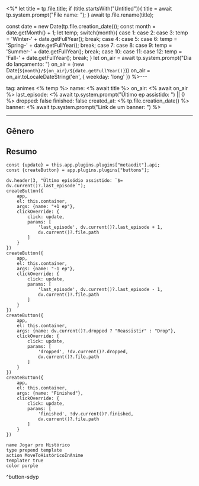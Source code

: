 <%*
let title = tp.file.title;
if (title.startsWith("Untitled")){
	title = await tp.system.prompt("File name: ");
}
await tp.file.rename(title);

const date = new Date(tp.file.creation_date());
const month = date.getMonth() + 1;
let temp;
switch(month){
	case 1:
	case 2:
	case 3:
		temp = 'Winter-' + date.getFullYear();
		break;
	case 4:
	case 5:
	case 6:
		temp = 'Spring-' + date.getFullYear();
		break;
	case 7:
	case 8:
	case 9:
		temp = 'Summer-' + date.getFullYear();
		break;
	case 10:
	case 11:
	case 12:
		temp = 'Fall-' + date.getFullYear();
		break;
}
let on_air = await tp.system.prompt("Dia do lançamento: ")
on_air = (new Date(`${month}/${on_air}/${date.getFullYear()}`))
on_air = on_air.toLocaleDateString('en', { weekday: 'long' })
%>---

tag: animes <% temp %>
name: <% await title %>
on_air: <% await on_air %>
last_episode: <% await tp.system.prompt("Último ep assistido: ") || 0 %>
dropped: false
finished: false
created_at: <% tp.file.creation_date() %>
banner: <% await tp.system.prompt("Link de um banner: ") %>

---
## Gênero

## Resumo

```dataviewjs
const {update} = this.app.plugins.plugins["metaedit"].api;
const {createButton} = app.plugins.plugins["buttons"];

dv.header(3, "Último episódio assistido: `$= dv.current()?.last_episode`");
createButton({
	app,
	el: this.container,
	args: {name: "+1 ep"},
	clickOverride: {
		click: update,
		params: [
			'last_episode', dv.current()?.last_episode + 1,
			dv.current()?.file.path
		]
	}
})
createButton({
	app,
	el: this.container,
	args: {name: "-1 ep"},
	clickOverride: {
		click: update,
		params: [
			'last_episode', dv.current()?.last_episode - 1,
			dv.current()?.file.path
		]
	}
})
createButton({
	app,
	el: this.container,
	args: {name: dv.current()?.dropped ? "Reassistir" : "Drop"},
	clickOverride: {
		click: update,
		params: [
			'dropped', !dv.current()?.dropped,
			dv.current()?.file.path
		]
	}
})
createButton({
	app,
	el: this.container,
	args: {name: "Finished"},
	clickOverride: {
		click: update,
		params: [
			'finished', !dv.current()?.finished,
			dv.current()?.file.path
		]
	}
})
```

```button
name Jogar pro Histórico
type prepend template
action MoveToHistóricoInAnime
templater true
color purple
```
^button-sdyp